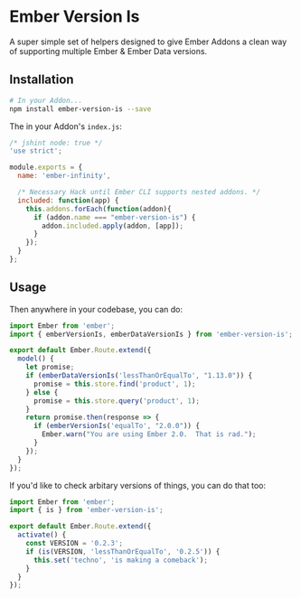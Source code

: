 # Ember Version Is

A super simple set of helpers designed to give Ember Addons a clean way of supporting multiple
Ember & Ember Data versions.

## Installation

```bash
# In your Addon...
npm install ember-version-is --save
```

The in your Addon's `index.js`:

```js
/* jshint node: true */
'use strict';

module.exports = {
  name: 'ember-infinity',

  /* Necessary Hack until Ember CLI supports nested addons. */
  included: function(app) {
    this.addons.forEach(function(addon){
      if (addon.name === "ember-version-is") {
        addon.included.apply(addon, [app]);
      }
    });
  }
};
```

## Usage

Then anywhere in your codebase, you can do:

```js
import Ember from 'ember';
import { emberVersionIs, emberDataVersionIs } from 'ember-version-is';

export default Ember.Route.extend({
  model() {
    let promise;
    if (emberDataVersionIs('lessThanOrEqualTo', "1.13.0")) {
      promise = this.store.find('product', 1); 
    } else {
      promise = this.store.query('product', 1);
    }
    return promise.then(response => {
      if (emberVersionIs('equalTo', "2.0.0")) {
        Ember.warn("You are using Ember 2.0.  That is rad.");
      }
    });
  }
});
```

If you'd like to check arbitary versions of things, you can do that too:

```js
import Ember from 'ember';
import { is } from 'ember-version-is';

export default Ember.Route.extend({
  activate() {
    const VERSION = '0.2.3';
    if (is(VERSION, 'lessThanOrEqualTo', '0.2.5')) {
      this.set('techno', 'is making a comeback');
    }
  }
});
```
